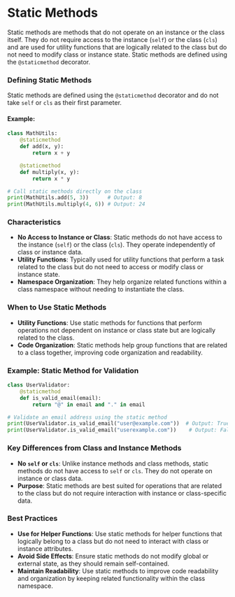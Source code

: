 # Static Methods

Static methods are methods that do not operate on an instance or the class itself. They do not require access to the instance (`self`) or the class (`cls`) and are used for utility functions that are logically related to the class but do not need to modify class or instance state. Static methods are defined using the `@staticmethod` decorator.

### Defining Static Methods

Static methods are defined using the `@staticmethod` decorator and do not take `self` or `cls` as their first parameter.

#### Example:

```python
class MathUtils:
    @staticmethod
    def add(x, y):
        return x + y

    @staticmethod
    def multiply(x, y):
        return x * y

# Call static methods directly on the class
print(MathUtils.add(5, 3))      # Output: 8
print(MathUtils.multiply(4, 6)) # Output: 24
```

### Characteristics

- **No Access to Instance or Class**: Static methods do not have access to the instance (`self`) or the class (`cls`). They operate independently of class or instance data.
- **Utility Functions**: Typically used for utility functions that perform a task related to the class but do not need to access or modify class or instance state.
- **Namespace Organization**: They help organize related functions within a class namespace without needing to instantiate the class.

### When to Use Static Methods

- **Utility Functions**: Use static methods for functions that perform operations not dependent on instance or class state but are logically related to the class.
- **Code Organization**: Static methods help group functions that are related to a class together, improving code organization and readability.

### Example: Static Method for Validation

```python
class UserValidator:
    @staticmethod
    def is_valid_email(email):
        return "@" in email and "." in email

# Validate an email address using the static method
print(UserValidator.is_valid_email("user@example.com"))  # Output: True
print(UserValidator.is_valid_email("userexample.com"))    # Output: False
```

### Key Differences from Class and Instance Methods

- **No `self` or `cls`**: Unlike instance methods and class methods, static methods do not have access to `self` or `cls`. They do not operate on instance or class data.
- **Purpose**: Static methods are best suited for operations that are related to the class but do not require interaction with instance or class-specific data.

### Best Practices

- **Use for Helper Functions**: Use static methods for helper functions that logically belong to a class but do not need to interact with class or instance attributes.
- **Avoid Side Effects**: Ensure static methods do not modify global or external state, as they should remain self-contained.
- **Maintain Readability**: Use static methods to improve code readability and organization by keeping related functionality within the class namespace.

